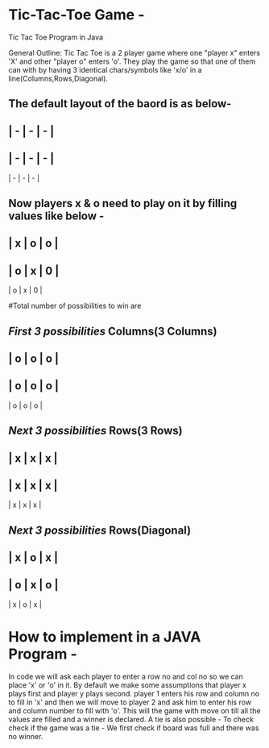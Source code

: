 # Tic-Tac-Toe Game -
Tic Tac Toe Program in Java

General Outline:
Tic Tac Toe is a 2 player game where one "player x" enters 'X' and other "player o" enters 'o'. They play the game so that one of them can with by having 3 identical chars/symbols like 'x/o' in a line(Columns,Rows,Diagonal).

The default layout of the baord is as below-
-------------
| - | - | - | 
-------------
| - | - | - | 
-------------
| - | - | - | 

Now players x & o need to play on it by filling values like below -
-------------
| x | o | o | 
-------------
| o | x | 0 | 
-------------
| o | x | 0 | 

#Total number of possibilities to win are 

*First 3 possibilities*
Columns(3 Columns)
-------------
| o | o | o | 
-------------
| o | o | o | 
-------------
| o | o | o | 


*Next 3 possibilities*
Rows(3 Rows)
-------------
| x | x | x | 
-------------
| x | x | x | 
-------------
| x | x | x | 


*Next 3 possibilities*
Rows(Diagonal)
-------------
| x | o | x | 
-------------
| o | x | o | 
-------------
| x | o | x | 


# How to implement in a JAVA Program -

In code we will ask each player to enter a row no and col no so we can place 'x' or 'o' in it.
By default we make some assumptions that player x plays first and player y plays second.
 player 1 enters his row and column no to fill in 'x' and then we will move to player 2 and ask him to enter his row and column number to fill with 'o'. This will the game with move on till all the values are filled and a winner is declared.
 A tie is also possible - To check check if the game was a tie - We first check if board was full and there was no winner.
 
<blockquote class="imgur-embed-pub" lang="en" data-id="a/lujWc"><a href="//imgur.com/lujWc"></a></blockquote><script async src="//s.imgur.com/min/embed.js" charset="utf-8"></script>

